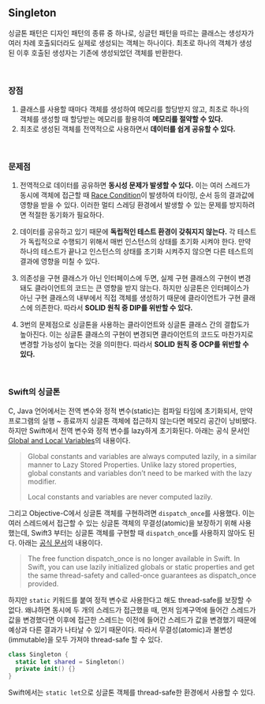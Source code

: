 ## Singleton

싱글톤 패턴은 디자인 패턴의 종류 중 하나로, 싱글턴 패턴을 따르는 클래스는 생성자가 여러 차례 호출되더라도 실제로 생성되는 객체는 하나이다. 최초로 하나의 객체가 생성된 이후 호출된 생성자는 기존에 생성되었던 객체를 반환한다. 

&nbsp;
### 장점

1. 클래스를 사용할 때마다 객체를 생성하여 메모리를 할당받지 않고, 최초로 하나의 객체를 생성할 때 할당받는 메모리를 활용하여 **메모리를 절약할 수 있다.**
2. 최초로 생성된 객체를 전역적으로 사용하면서 **데이터를 쉽게 공유할 수 있다.**

&nbsp;
### 문제점

1. 전역적으로 데이터를 공유하면 **동시성 문제가 발생할 수 있다.** 이는 여러 스레드가 동시에 객체에 접근할 때 [Race Condition](../OS/process-synchronization.md/#race-condition)이 발생하여 타이밍, 순서 등의 결과값에 영향을 받을 수 있다. 이러한 멀티 스레딩 환경에서 발생할 수 있는 문제를 방지하려면 적절한 동기화가 필요하다. 

2. 데이터를 공유하고 있기 때문에 **독립적인 테스트 환경이 갖춰지지 않는다.** 각 테스트가 독립적으로 수행되기 위해서 매번 인스턴스의 상태를 초기화 시켜야 한다. 만약 하나의 테스트가 끝나고 인스턴스의 상태를 초기화 시켜주지 않으면 다른 테스트의 결과에 영향을 미칠 수 있다.

3. 의존성을 구현 클래스가 아닌 인터페이스에 두면, 실제 구현 클래스의 구현이 변경돼도 클라이언트의 코드는 큰 영향을 받지 않는다. 하지만 싱글톤은 인터페이스가 아닌 구현 클래스의 내부에서 직접 객체를 생성하기 때문에 클라이언트가 구현 클래스에 의존한다. 따라서 **SOLID 원칙 중 DIP를 위반할 수 있다.**

4. 3번의 문제점으로 싱글톤을 사용하는 클라이언트와 싱글톤 클래스 간의 결합도가 높아진다. 이는 싱글톤 클래스의 구현이 변경되면 클라이언트의 코드도 마찬가지로 변경할 가능성이 높다는 것을 의미한다. 따라서 **SOLID 원칙 중 OCP를 위반할 수 있다.**

&nbsp;
### Swift의 싱글톤

C, Java 언어에서는 전역 변수와 정적 변수(static)는 컴파일 타임에 초기화되서, 만약 프로그램의 실행 ~ 종료까지 싱글톤 객체에 접근하지 않는다면 메모리 공간이 낭비됐다. 하지만 Swift에서 전역 변수와 정적 변수를 lazy하게 초기화된다. 아래는 공식 문서인 [Global and Local Variables](https://docs.swift.org/swift-book/documentation/the-swift-programming-language/properties/#:~:text=or%20width.-,Global%20and%20Local%20Variables,-The%20capabilities%20described)의 내용이다.

> Global constants and variables are always computed lazily, in a similar manner to Lazy Stored Properties. Unlike lazy stored properties, global constants and variables don’t need to be marked with the lazy modifier.
> 
> Local constants and variables are never computed lazily.

그리고 Objective-C에서 싱글톤 객체를 구현하려면 `dispatch_once`를 사용했다. 이는 여러 스레드에서 접근할 수 있는 싱글톤 객체의 무결성(atomic)을 보장하기 위해 사용했는데, Swift3 부터는 싱글톤 객체를 구현할 때 `dispatch_once`를 사용하지 않아도 된다. 아래는 [공식 문서](https://www.swift.org/migration-guide-swift3/#:~:text=attributes%3A%20.qosDefault.-,Dispatch,-The%20free%20function)의 내용이다.

> The free function dispatch_once is no longer available in Swift. In Swift, you can use lazily initialized globals or static properties and get the same thread-safety and called-once guarantees as dispatch_once provided.

하지만 `static` 키워드를 붙여 정적 변수로 사용한다고 해도 thread-safe를 보장할 수 없다. 왜냐하면 동시에 두 개의 스레드가 접근했을 때, 먼저 임계구역에 들어간 스레드가 값을 변경했다면 이후에 접근한 스레드는 이전에 들어간 스레드가 값을 변경했기 때문에 예상과 다른 결과가 나타날 수 있기 때문이다. 따라서 무결성(atomic)과 불변성(immutable)을 모두 가져야 thread-safe 할 수 있다.

```swift
class Singleton {
  static let shared = Singleton()
  private init() {}
}
```

Swift에서는 `static let`으로 싱글톤 객체를 thread-safe한 환경에서 사용할 수 있다.